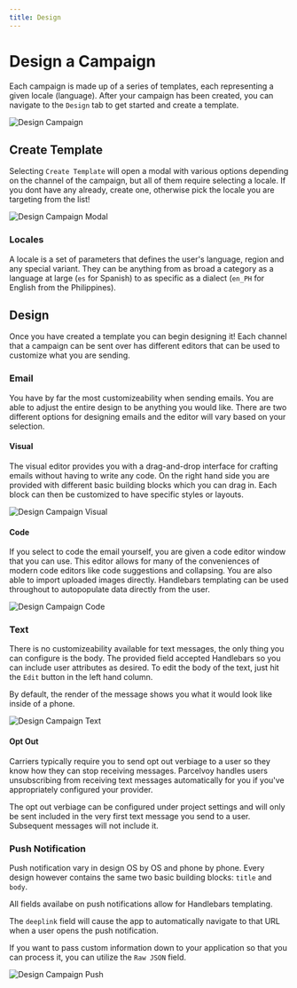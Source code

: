 ```yaml
---
title: Design
---
```


# Design a Campaign
Each campaign is made up of a series of templates, each representing a given locale (language). After your campaign has been created, you can navigate to the `Design` tab to get started and create a template. 

![Design Campaign](/img/campaigns_design.png)

## Create Template
Selecting `Create Template` will open a modal with various options depending on the channel of the campaign, but all of them require selecting a locale. If you dont have any already, create one, otherwise pick the locale you are targeting from the list!

![Design Campaign Modal](/img/campaigns_design_template.png)

### Locales
A locale is a set of parameters that defines the user's language, region and any special variant. They can be anything from as broad a category as a language at large (`es` for Spanish) to as specific as a dialect (`en_PH` for English from the Philippines).

## Design
Once you have created a template you can begin designing it! Each channel that a campaign can be sent over has different editors that can be used to customize what you are sending.

### Email
You have by far the most customizeability when sending emails. You are able to adjust the entire design to be anything you would like. There are two different options for designing emails and the editor will vary based on your selection.

#### Visual
The visual editor provides you with a drag-and-drop interface for crafting emails without having to write any code. On the right hand side you are provided with different basic building blocks which you can drag in. Each block can then be customized to have specific styles or layouts.

![Design Campaign Visual](/img/campaigns_design_visual.png)

#### Code
If you select to code the email yourself, you are given a code editor window that you can use. This editor allows for many of the conveniences of modern code editors like code suggestions and collapsing. You are also able to import uploaded images directly. Handlebars templating can be used throughout to autopopulate data directly from the user.

![Design Campaign Code](/img/campaigns_design_code.png)

### Text
There is no customizeability available for text messages, the only thing you can configure is the body. The provided field accepted Handlebars so you can include user attributes as desired. To edit the body of the text, just hit the `Edit` button in the left hand column.

By default, the render of the message shows you what it would look like inside of a phone.

![Design Campaign Text](/img/campaigns_design_text.png)

#### Opt Out
Carriers typically require you to send opt out verbiage to a user so they know how they can stop receiving messages. Parcelvoy handles users unsubscribing from receiving text messages automatically for you if you've appropriately configured your provider.

The opt out verbiage can be configured under project settings and will only be sent included in the very first text message you send to a user. Subsequent messages will not include it.

### Push Notification
Push notification vary in design OS by OS and phone by phone. Every design however contains the same two basic building blocks: `title` and `body`. 

All fields availabe on push notifications allow for Handlebars templating.

The `deeplink` field will cause the app to automatically navigate to that URL when a user opens the push notification.

If you want to pass custom information down to your application so that you can process it, you can utilize the `Raw JSON` field.

![Design Campaign Push](/img/campaigns_design_push.png)
